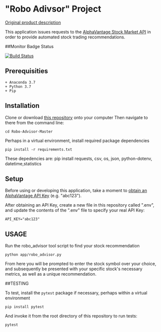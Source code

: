# "Robo Adivsor" Project

[Original product description](https://github.com/prof-rossetti/georgetown-opim-243-201901/blob/master/projects/robo-advisor.md)

This application issues requests to the [AlphaVantage Stock Market API](https://alphavantage.co/) in order to provide automated stock trading recommendations.

##Monitor Badge Status

[![Build Status](https://travis-ci.com/sambeyda/Robo-Advisor.svg?branch=revisited-testing)](https://travis-ci.com/sambeyda/Robo-Advisor)

## Prerequisities

    + Anaconda 3.7
    + Python 3.7
    + Pip

## Installation

Clone or download [this repository](https://github.com/sambeyda/Robo-Advisor) onto your computer
Then navigate to there from the command line:

```
cd Robo-Advisor-Master
```

Perhaps in a virtual environment, install required package dependencies
```
pip install -r requirements.txt
```
These depedencies are:
pip install requests, csv, os, json, python-dotenv, datetime,statistics


## Setup

Before using or developing this application, take a moment to [obtain an AlphaVantage API Key](https://www.alphavantage.co/support/#api-key) (e.g. "abc123").

After obtaining an API Key, create a new file in this repository called ".env", and update the contents of the ".env" file to specify your real API Key:

    API_KEY="abc123"

## USAGE

Run the robo_advisor tool script to find your stock recommendation

```
python app/robo_advisor.py
```

From here you will be prompted to enter the stock symbol over your choice, and subsequently be presented with your specific stock's necessary metrics, as well as a unique recommendation.

##TESTING

To test, install the `pytest` package if necessary, perhaps within a virtual environment
```
pip install pytest
``` 
And invoke it from the root directory of this repository to run tests:

```py
pytest
```

